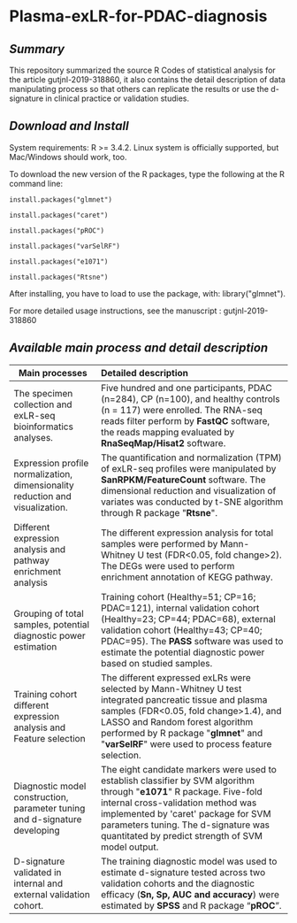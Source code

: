 # Plasma-exLR-for-PDAC-diagnosis

## ***Summary***

This repository summarized the source R Codes of statistical analysis for the article gutjnl-2019-318860,  it also contains the detail description of data manipulating process so that others can replicate the results or use the d-signature in clinical practice or validation studies.

## ***Download and Install***

System requirements: R >= 3.4.2. Linux system is officially supported, but Mac/Windows should work, too.

To download the new version of the R packages, type the following at the R command line:

`install.packages("glmnet")`

`install.packages("caret")`

`install.packages("pROC")`

`install.packages("varSelRF")`

`install.packages("e1071")`

`install.packages("Rtsne")`

After installing, you have to load to use the package, with: library("glmnet").

For more detailed usage instructions, see the manuscript : gutjnl-2019-318860

## ***Available main process and detail description***

| **Main processes**                                           | **Detailed description**                                     |
| ------------------------------------------------------------ | :----------------------------------------------------------- |
| The specimen collection and exLR-seq bioinformatics analyses. | Five hundred and one participants, PDAC (n=284), CP (n=100), and healthy controls (n = 117) were enrolled. The RNA-seq reads filter perform by **FastQC** software, the reads mapping evaluated by **RnaSeqMap/Hisat2** software. |
| Expression profile normalization,     dimensionality reduction and visualization. | The quantification and normalization (TPM) of exLR-seq profiles were manipulated by **SanRPKM/FeatureCount** software. The dimensional reduction and visualization of variates was conducted by t-SNE algorithm through R package "**Rtsne**". |
| Different expression analysis and pathway enrichment analysis | The different expression analysis for total samples were performed by Mann-Whitney U test (FDR<0.05, fold change>2). The DEGs were used to perform enrichment annotation of KEGG pathway. |
| Grouping of total samples, potential diagnostic power estimation | Training cohort (Healthy=51; CP=16;   PDAC=121), internal validation cohort (Healthy=23; CP=44;   PDAC=68), external validation cohort (Healthy=43; CP=40; PDAC=95). The **PASS** software was used to estimate the potential diagnostic power based on studied samples. |
| Training cohort    different expression analysis and Feature selection | The different expressed exLRs were selected by Mann-Whitney U test integrated pancreatic tissue and plasma samples (FDR<0.05, fold change>1.4), and LASSO and Random forest algorithm performed by R package "**glmnet**" and "**varSelRF**" were used to process feature selection. |
| Diagnostic model construction, parameter tuning and d-signature developing | The eight candidate markers were used to establish classifier by SVM algorithm through "**e1071**" R package. Five-fold internal cross-validation method was implemented by 'caret' package for SVM parameters tuning. The d-signature was quantitated by predict strength of SVM model output. |
| D-signature validated in internal and external validation cohort. | The training diagnostic model was used to estimate d-signature tested across two validation cohorts and the diagnostic efficacy (**Sn, Sp, AUC and accuracy**) were estimated by **SPSS** and R package “**pROC**”. |



